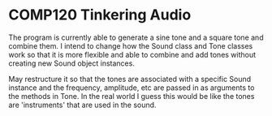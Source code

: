 # COMP120 Tinkering Audio

The program is currently able to generate a sine tone and a square tone and combine them.
I intend to change how the Sound class and Tone classes work so that it is more flexible and able to combine and add tones without creating new Sound object instances.

May restructure it so that the tones are associated with a specific Sound instance and the frequency, amplitude, etc are passed in as arguments to the methods in Tone. In the real world I guess this would be like the tones are 'instruments' that are used in the sound.
